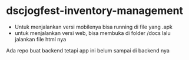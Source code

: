 # dscjogfest-inventory-management

- Untuk menjalankan versi mobilenya bisa running di file yang .apk
- untuk menjalankan versi web, bisa membuka di folder /docs lalu jalankan file html nya

Ada repo buat backend tetapi app ini belum sampai di backend nya
